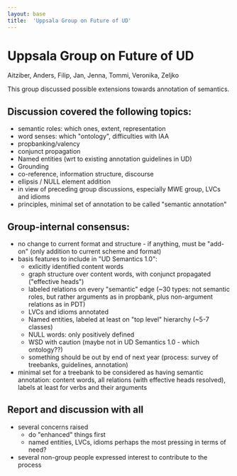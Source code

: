 ```yaml
---
layout: base
title:  'Uppsala Group on Future of UD'
---
```


# Uppsala Group on Future of UD

Aitziber, Anders, Filip, Jan, Jenna, Tommi, Veronika, Zeljko

This group discussed possible extensions towards annotation of semantics. 

## Discussion covered the following topics:

- semantic roles: which ones, extent, representation
- word senses: which "ontology", difficulties with IAA
- propbanking/valency
- conjunct propagation
- Named entities (wrt to existing annotation guidelines in UD)
- Grounding
- co-reference, information structure, discourse
- ellipsis / NULL element addition
- in view of preceding group discussions, especially MWE group, LVCs and idioms
- principles, minimal set of annotation to be called "semantic annotation"


## Group-internal consensus:

- no change to current format and structure - if anything, must be "add-on" (only addition to current scheme and format)
- basis features to include in "UD Semantics 1.0":
  - exlicitly identified content words
  - graph structure over content words, with conjunct propagated ("effective heads")
  - labeled relations on every "semantic" edge (~30 types: not semantic roles, but rather arguments as in propbank, plus non-argument relations as in PDT)
  - LVCs and idioms annotated
  - Named entities, labeled at least on "top level" hierarchy (~5-7 classes)
  - NULL words: only positively defined
  - WSD with caution (maybe not in UD Semantics 1.0 - which ontology??)
  - something should be out by end of next year (process: survey of treebanks, guidelines, annotation)
- minimal set for a treebank to be considered as having semantic annotation: content words, all relations (with effective heads resolved), labels at least for verbs and their arguments

## Report and discussion with all

- several concerns raised
  - do "enhanced" things first
  - named entities, LVCs, idioms perhaps the most pressing in terms of need?
- several non-group people expressed interest to contribute to the process
